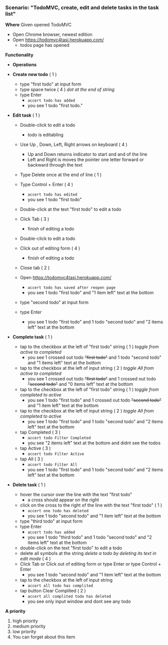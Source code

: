 ### Scenario: "TodoMVC, create, edit and delete tasks in the task list" ###

**Where** Given opened TodoMVC
* Open Chrome browser, newest edition
* Open https://todomvc4tasj.herokuapp.com/
  - todos page has opened
  
**Functionality**
* **Operations**

 * **Create new todo** ( 1 )
   * type "first todo" at input form
   * type space twice ( 4 ) *dot at the end of string*
   * type Enter
       + `accert todo has added`
     - you see 1 todo "first todo."
 * **Edit task** ( 1 )
   * Double-click to edit a todo
     - todo is editabling
   * Use Up , Down, Left, Right arrows on keyboard ( 4 )
     - Up and Down returns indicator to start and and of the line
     - Left and Right is moves the pointer one letter forward or backward through the text
   * Type Delete once at the end of line  ( 1 )
   * Type Control + Enter ( 4 )
       + `accert todo has edited`
     - you see 1 todo "first todo"
   * Double-click at the text "first todo" to edit a todo
   * Click Tab ( 3 )
     - finish of editing a todo
   * Double-click to edit a todo
   * Click out of editing form ( 4 )
     - finish of editing a todo

   * Close tab  ( 2 )
   * Open https://todomvc4tasj.herokuapp.com/
       + `accert todo has saved after reopen page` 
     - you see 1 todo "first todo" and "1 item left" text at the bottom
   * type "second todo" at input form
   * type Enter
     - you see 1 todo "first todo" and 1 todo "second todo" and "2 items left" text at the bottom
* **Complete task** ( 1 )
  * tap to the checkbox at the left of "first todo" string  ( 1 ) *toggle from active to completed*
    - you see 1 crossed out todo ~~"first todo"~~ and 1 todo "second todo" and "1 items left" text at the bottom
  * tap to the checkbox at the left of input string  ( 2 ) *toggle All from active to completed*
    - you see 1 crossed out todo ~~"first todo"~~ and 1 crossed out todo ~~"second todo"~~ and "0 items left" text at the bottom
  * tap to the checkbox at the left of "first todo" string  ( 1 ) *toggle from completed to active*
    - you see 1 todo "first todo" and 1 crossed out todo ~~"second todo"~~ and "1 item left" text at the bottom
  * tap to the checkbox at the left of input string  ( 2 ) *toggle All from completed to active*
    - you see 1 todo "first todo" and 1 todo "second todo" and "2 items left" text at the bottom
  * tap Completed  ( 3 )
       + `accert todo Filter Completed`
    - you see "2 items left" text at the bottom and didnt see the todos
  * tap Active ( 3 )
       + `accert todo Filter Active` 
  * tap All ( 3 )
       + `accert todo Filter All`
    - you see 1 todo "first todo" and 1 todo "second todo" and "2 items left" text at the bottom
* **Delete task** ( 1 )
  * hover the cursor over the line with the text "first todo"
    - a cross should appear on the right
  * click on the cross to the right of the line with the text "first todo" ( 1 )
       + `accert one todo has deleted` 
    - you see 1 todo "second todo" and "1 item left" text at the bottom
  * type "third todo" at input form
  * type Enter
       + `accert todo has added`
     - you see 1 todo "third todo" and 1 todo "second todo" and "2 items left" text at the bottom
  * double-click on the text "first todo" to edit a todo
  * delete all symbols at the string *delete a todo by deleting its text in edit mode* ( 4 )
  * Click Tab or Click out of editing form or type Enter or type Control + Enter 
    - you see 1 todo "second todo" and "1 item left" text at the bottom
  * tap to the checkbox at the left of input string
      + `accert all todo has complited`  
  * tap button Clear Complited ( 2 )
      + `accert all complited todo has deleted`
    - you see only input window and dont see any todo
  
**A priority**
  1. high priority
  2. medium priority
  3. low priority
  4. You can forget about this item

 
